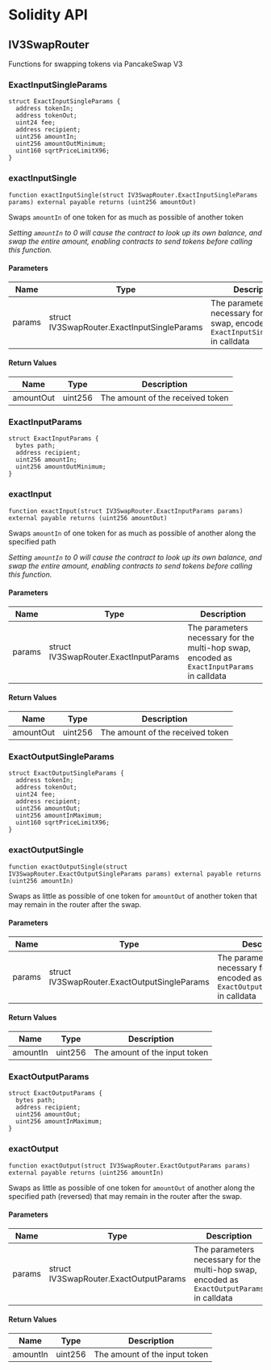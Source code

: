 # Solidity API

## IV3SwapRouter

Functions for swapping tokens via PancakeSwap V3

### ExactInputSingleParams

```solidity
struct ExactInputSingleParams {
  address tokenIn;
  address tokenOut;
  uint24 fee;
  address recipient;
  uint256 amountIn;
  uint256 amountOutMinimum;
  uint160 sqrtPriceLimitX96;
}
```

### exactInputSingle

```solidity
function exactInputSingle(struct IV3SwapRouter.ExactInputSingleParams params) external payable returns (uint256 amountOut)
```

Swaps `amountIn` of one token for as much as possible of another token

_Setting `amountIn` to 0 will cause the contract to look up its own balance,
and swap the entire amount, enabling contracts to send tokens before calling this function._

#### Parameters

| Name | Type | Description |
| ---- | ---- | ----------- |
| params | struct IV3SwapRouter.ExactInputSingleParams | The parameters necessary for the swap, encoded as `ExactInputSingleParams` in calldata |

#### Return Values

| Name | Type | Description |
| ---- | ---- | ----------- |
| amountOut | uint256 | The amount of the received token |

### ExactInputParams

```solidity
struct ExactInputParams {
  bytes path;
  address recipient;
  uint256 amountIn;
  uint256 amountOutMinimum;
}
```

### exactInput

```solidity
function exactInput(struct IV3SwapRouter.ExactInputParams params) external payable returns (uint256 amountOut)
```

Swaps `amountIn` of one token for as much as possible of another along the specified path

_Setting `amountIn` to 0 will cause the contract to look up its own balance,
and swap the entire amount, enabling contracts to send tokens before calling this function._

#### Parameters

| Name | Type | Description |
| ---- | ---- | ----------- |
| params | struct IV3SwapRouter.ExactInputParams | The parameters necessary for the multi-hop swap, encoded as `ExactInputParams` in calldata |

#### Return Values

| Name | Type | Description |
| ---- | ---- | ----------- |
| amountOut | uint256 | The amount of the received token |

### ExactOutputSingleParams

```solidity
struct ExactOutputSingleParams {
  address tokenIn;
  address tokenOut;
  uint24 fee;
  address recipient;
  uint256 amountOut;
  uint256 amountInMaximum;
  uint160 sqrtPriceLimitX96;
}
```

### exactOutputSingle

```solidity
function exactOutputSingle(struct IV3SwapRouter.ExactOutputSingleParams params) external payable returns (uint256 amountIn)
```

Swaps as little as possible of one token for `amountOut` of another token
that may remain in the router after the swap.

#### Parameters

| Name | Type | Description |
| ---- | ---- | ----------- |
| params | struct IV3SwapRouter.ExactOutputSingleParams | The parameters necessary for the swap, encoded as `ExactOutputSingleParams` in calldata |

#### Return Values

| Name | Type | Description |
| ---- | ---- | ----------- |
| amountIn | uint256 | The amount of the input token |

### ExactOutputParams

```solidity
struct ExactOutputParams {
  bytes path;
  address recipient;
  uint256 amountOut;
  uint256 amountInMaximum;
}
```

### exactOutput

```solidity
function exactOutput(struct IV3SwapRouter.ExactOutputParams params) external payable returns (uint256 amountIn)
```

Swaps as little as possible of one token for `amountOut` of another along the specified path (reversed)
that may remain in the router after the swap.

#### Parameters

| Name | Type | Description |
| ---- | ---- | ----------- |
| params | struct IV3SwapRouter.ExactOutputParams | The parameters necessary for the multi-hop swap, encoded as `ExactOutputParams` in calldata |

#### Return Values

| Name | Type | Description |
| ---- | ---- | ----------- |
| amountIn | uint256 | The amount of the input token |

